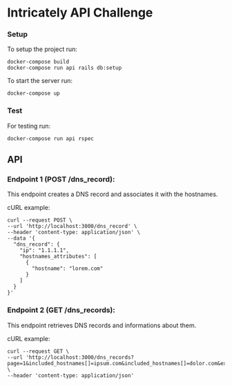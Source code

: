 # Intricately API Challenge


### Setup

To setup the project run:

```
docker-compose build
docker-compose run api rails db:setup
```

To start the server run:

```
docker-compose up
```


### Test

For testing run:

```
docker-compose run api rspec
```


## API

### Endpoint 1 (POST /dns_record):

This endpoint creates a DNS record and associates it with the hostnames.

cURL example:
```
curl --request POST \                  
--url 'http://localhost:3000/dns_record' \
--header 'content-type: application/json' \
--data '{
  "dns_record": {
    "ip": "1.1.1.1",
    "hostnames_attributes": [
      {
        "hostname": "lorem.com"
      } 
    ]  
  }
}'
```

### Endpoint 2 (GET /dns_records):

This endpoint retrieves DNS records and informations about them.

cURL example:
```
curl --request GET \
--url 'http://localhost:3000/dns_records?page=1&included_hostnames[]=ipsum.com&included_hostnames[]=dolor.com&excluded_hostnames[]=sit.com' \
--header 'content-type: application/json'
```
